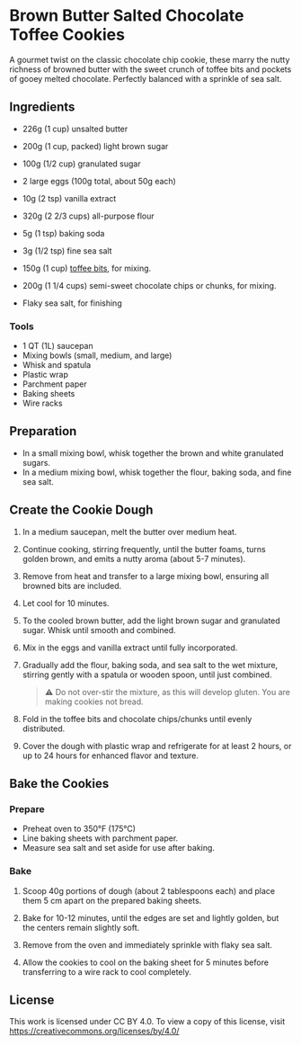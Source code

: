 # Brown Butter Salted Chocolate Toffee Cookies

A gourmet twist on the classic chocolate chip cookie, these marry the nutty richness of browned butter with the sweet crunch of toffee bits and pockets of gooey melted chocolate. Perfectly balanced with a sprinkle of sea salt.

## Ingredients

- 226g (1 cup) unsalted butter
- 200g (1 cup, packed) light brown sugar
- 100g (1/2 cup) granulated sugar
- 2 large eggs (100g total, about 50g each)
- 10g (2 tsp) vanilla extract
- 320g (2 2/3 cups) all-purpose flour
- 5g (1 tsp) baking soda
- 3g (1/2 tsp) fine sea salt

- 150g (1 cup) [toffee bits](Golden%20Butter%20Toffee.md), for mixing.
- 200g (1 1/4 cups) semi-sweet chocolate chips or chunks, for mixing.
- Flaky sea salt, for finishing

### Tools

- 1 QT (1L) saucepan
- Mixing bowls (small, medium, and large)
- Whisk and spatula
- Plastic wrap
- Parchment paper
- Baking sheets
- Wire racks

## Preparation

- In a small mixing bowl, whisk together the brown and white granulated sugars.
- In a medium mixing bowl, whisk together the flour, baking soda, and fine sea salt.

## Create the Cookie Dough

1. In a medium saucepan, melt the butter over medium heat.

2. Continue cooking, stirring frequently, until the butter foams, turns golden brown, and emits a nutty aroma (about 5-7 minutes).

3. Remove from heat and transfer to a large mixing bowl, ensuring all browned bits are included.

4. Let cool for 10 minutes.

5. To the cooled brown butter, add the light brown sugar and granulated sugar. Whisk until smooth and combined.

6. Mix in the eggs and vanilla extract until fully incorporated.

7. Gradually add the flour, baking soda, and sea salt to the wet mixture, stirring gently with a spatula or wooden spoon, until just combined.

    > **⚠** Do not over-stir the mixture, as this will develop gluten. You are making cookies not bread.

8. Fold in the toffee bits and chocolate chips/chunks until evenly distributed.

9. Cover the dough with plastic wrap and refrigerate for at least 2 hours, or up to 24 hours for enhanced flavor and texture.

## Bake the Cookies

### Prepare

- Preheat oven to 350°F (175°C)
- Line baking sheets with parchment paper.
- Measure sea salt and set aside for use after baking.

### Bake

1. Scoop 40g portions of dough (about 2 tablespoons each) and place them 5 cm apart on the prepared baking sheets.

2. Bake for 10-12 minutes, until the edges are set and lightly golden, but the centers remain slightly soft.

3. Remove from the oven and immediately sprinkle with flaky sea salt.

4. Allow the cookies to cool on the baking sheet for 5 minutes before transferring to a wire rack to cool completely.

## License

This work is licensed under CC BY 4.0. To view a copy of this license, visit https://creativecommons.org/licenses/by/4.0/